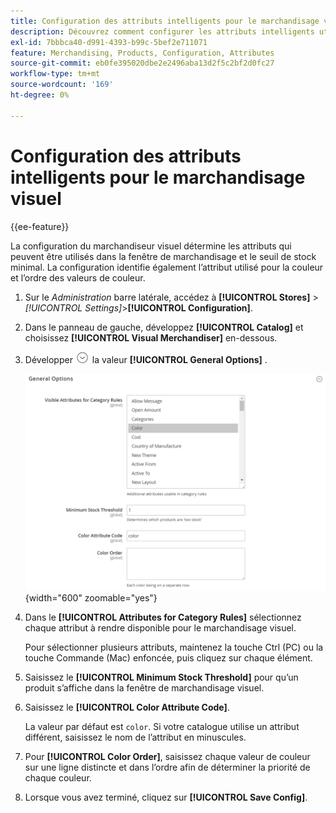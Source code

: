 ```yaml
---
title: Configuration des attributs intelligents pour le marchandisage visuel
description: Découvrez comment configurer les attributs intelligents utilisés par Visual Merchandiser.
exl-id: 7bbbca40-d991-4393-b99c-5bef2e711071
feature: Merchandising, Products, Configuration, Attributes
source-git-commit: eb0fe395020dbe2e2496aba13d2f5c2bf2d0fc27
workflow-type: tm+mt
source-wordcount: '169'
ht-degree: 0%

---
```


# Configuration des attributs intelligents pour le marchandisage visuel

{{ee-feature}}

La configuration du marchandiseur visuel détermine les attributs qui peuvent être utilisés dans la fenêtre de marchandisage et le seuil de stock minimal. La configuration identifie également l’attribut utilisé pour la couleur et l’ordre des valeurs de couleur.

1. Sur le _Administration_ barre latérale, accédez à **[!UICONTROL Stores]** > _[!UICONTROL Settings]_>**[!UICONTROL Configuration]**.

1. Dans le panneau de gauche, développez **[!UICONTROL Catalog]** et choisissez **[!UICONTROL Visual Merchandiser]** en-dessous.

1. Développer ![Sélecteur d’extension](../assets/icon-display-expand.png) la valeur **[!UICONTROL General Options]** .

   ![Configuration de catalogue - marchandisage visuel](../configuration-reference/catalog/assets/catalog-visual-merchandiser-general-options.png){width="600" zoomable="yes"}

1. Dans le **[!UICONTROL Attributes for Category Rules]** sélectionnez chaque attribut à rendre disponible pour le marchandisage visuel.

   Pour sélectionner plusieurs attributs, maintenez la touche Ctrl (PC) ou la touche Commande (Mac) enfoncée, puis cliquez sur chaque élément.

1. Saisissez le **[!UICONTROL Minimum Stock Threshold]** pour qu’un produit s’affiche dans la fenêtre de marchandisage visuel.

1. Saisissez le **[!UICONTROL Color Attribute Code]**.

   La valeur par défaut est `color`. Si votre catalogue utilise un attribut différent, saisissez le nom de l’attribut en minuscules.

1. Pour **[!UICONTROL Color Order]**, saisissez chaque valeur de couleur sur une ligne distincte et dans l’ordre afin de déterminer la priorité de chaque couleur.

1. Lorsque vous avez terminé, cliquez sur **[!UICONTROL Save Config]**.
